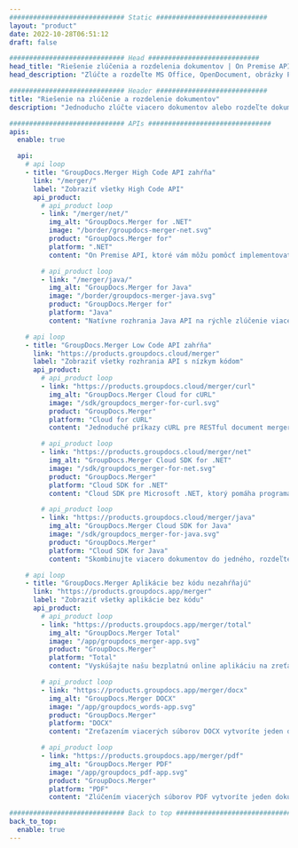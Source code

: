 ```yaml
---
############################# Static ############################
layout: "product"
date: 2022-10-28T06:51:12
draft: false

############################# Head ############################
head_title: "Riešenie zlúčenia a rozdelenia dokumentov | On Premise API a bezplatná aplikácia"
head_description: "Zlúčte a rozdeľte MS Office, OpenDocument, obrázky PDF a ďalšie formáty súborov pomocou On Premise Solution alebo použite aplikáciu Online Document Merger & Splitter."

############################# Header ############################
title: "Riešenie na zlúčenie a rozdelenie dokumentov"
description: "Jednoducho zlúčte viacero dokumentov alebo rozdeľte dokumenty balíka Microsoft Office, OpenOffice, PDF a ďalšie na stránky."

############################# APIs ###############################
apis:
  enable: true

  api:
    # api loop
    - title: "GroupDocs.Merger High Code API zahŕňa"
      link: "/merger/"
      label: "Zobraziť všetky High Code API"
      api_product:
        # api_product loop
        - link: "/merger/net/"
          img_alt: "GroupDocs.Merger for .NET"
          image: "/border/groupdocs-merger-net.svg"
          product: "GroupDocs.Merger for"
          platform: ".NET"
          content: "On Premise API, ktoré vám môžu pomôcť implementovať funkciu rýchleho rozdelenia a zlúčenia pre viacero dokumentov vo vašich aplikáciách založených na .NET."

        # api_product loop
        - link: "/merger/java/"
          img_alt: "GroupDocs.Merger for Java"
          image: "/border/groupdocs-merger-java.svg"
          product: "GroupDocs.Merger for"
          platform: "Java"
          content: "Natívne rozhrania Java API na rýchle zlúčenie viacerých dokumentov alebo rozdelenie akéhokoľvek dokumentu na stránky v rámci vašich aplikácií založených na jazyku Java."

    # api loop
    - title: "GroupDocs.Merger Low Code API zahŕňa"
      link: "https://products.groupdocs.cloud/merger"
      label: "Zobraziť všetky rozhrania API s nízkym kódom"
      api_product:
        # api_product loop
        - link: "https://products.groupdocs.cloud/merger/curl"
          img_alt: "GroupDocs.Merger Cloud for cURL"
          image: "/sdk/groupdocs_merger-for-curl.svg"
          product: "GroupDocs.Merger"
          platform: "Cloud for cURL"
          content: "Jednoduché príkazy cURL pre RESTful document merger Cloud API na zlúčenie a rozdelenie dokumentov v širokej škále podporovaných populárnych formátov dokumentov."

        # api_product loop
        - link: "https://products.groupdocs.cloud/merger/net"
          img_alt: "GroupDocs.Merger Cloud SDK for .NET"
          image: "/sdk/groupdocs_merger-for-net.svg"
          product: "GroupDocs.Merger"
          platform: "Cloud SDK for .NET"
          content: "Cloud SDK pre Microsoft .NET, ktorý pomáha programátorom implementovať funkciu rýchleho zlúčenia a rozdelenia viacerých dokumentov v ich aplikáciách založených na .NET."

        # api_product loop
        - link: "https://products.groupdocs.cloud/merger/java"
          img_alt: "GroupDocs.Merger Cloud SDK for Java"
          image: "/sdk/groupdocs_merger-for-java.svg"
          product: "GroupDocs.Merger"
          platform: "Cloud SDK for Java"
          content: "Skombinujte viacero dokumentov do jedného, ​​rozdeľte ľubovoľný dokument na viacero, zmeňte poradie, nahraďte alebo zmeňte orientáciu stránky vo vašich aplikáciách Java."

    # api loop
    - title: "GroupDocs.Merger Aplikácie bez kódu nezahŕňajú"
      link: "https://products.groupdocs.app/merger"
      label: "Zobraziť všetky aplikácie bez kódu"
      api_product:
        # api_product loop
        - link: "https://products.groupdocs.app/merger/total"
          img_alt: "GroupDocs.Merger Total"
          image: "/app/groupdocs_merger-app.svg"
          product: "GroupDocs.Merger"
          platform: "Total"
          content: "Vyskúšajte našu bezplatnú online aplikáciu na zreťazenie viac ako 30 typov súborov bez toho, aby ste opustili svoj obľúbený webový prehliadač."

        # api_product loop
        - link: "https://products.groupdocs.app/merger/docx"
          img_alt: "GroupDocs.Merger DOCX"
          image: "/app/groupdocs_words-app.svg"
          product: "GroupDocs.Merger"
          platform: "DOCX"
          content: "Zreťazením viacerých súborov DOCX vytvoríte jeden dokument."

        # api_product loop
        - link: "https://products.groupdocs.app/merger/pdf"
          img_alt: "GroupDocs.Merger PDF"
          image: "/app/groupdocs_pdf-app.svg"
          product: "GroupDocs.Merger"
          platform: "PDF"
          content: "Zlúčením viacerých súborov PDF vytvoríte jeden dokument priamo z webového prehliadača."

############################# Back to top ###############################
back_to_top:
  enable: true
---
```

